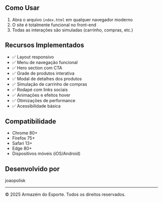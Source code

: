 
## Como Usar
1. Abra o arquivo `index.html` em qualquer navegador moderno
2. O site é totalmente funcional no front-end
3. Todas as interações são simuladas (carrinho, compras, etc.)

## Recursos Implementados
- ✅ Layout responsivo
- ✅ Menu de navegação funcional
- ✅ Hero section com CTA
- ✅ Grade de produtos interativa
- ✅ Modal de detalhes dos produtos
- ✅ Simulação de carrinho de compras
- ✅ Rodapé com links sociais
- ✅ Animações e efeitos hover
- ✅ Otimizações de performance
- ✅ Acessibilidade básica

## Compatibilidade
- Chrome 80+
- Firefox 75+
- Safari 13+
- Edge 80+
- Dispositivos móveis (iOS/Android)

## Desenvolvido por
joaopolisk

---
© 2025 Armazém do Esporte. Todos os direitos reservados.
